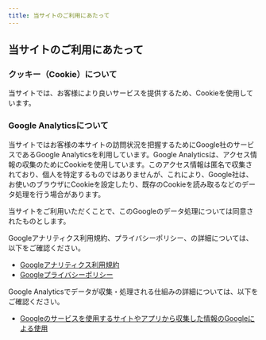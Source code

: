 ```yaml
---
title: 当サイトのご利用にあたって
---
```


## 当サイトのご利用にあたって

### クッキー（Cookie）について

当サイトでは、お客様により良いサービスを提供するため、Cookieを使用しています。

### Google Analyticsについて

当サイトではお客様の本サイトの訪問状況を把握するためにGoogle社のサービスであるGoogle Analyticsを利用しています。Google Analyticsは、アクセス情報の収集のためにCookieを使用しています。このアクセス情報は匿名で収集されており、個人を特定するものではありませんが、これにより、Google社は、お使いのブラウザにCookieを設定したり、既存のCookieを読み取るなどのデータ処理を行う場合があります。

当サイトをご利用いただくことで、このGoogleのデータ処理については同意されたものとします。

Googleアナリティクス利用規約、プライバシーポリシー、の詳細については、以下をご確認ください。

- [Googleアナリティクス利用規約](https://marketingplatform.google.com/about/analytics/terms/jp/)
- [Googleプライバシーポリシー](https://marketingplatform.google.com/about/analytics/terms/jp/)

Google Analyticsでデータが収集・処理される仕組みの詳細については、以下をご確認ください。

- [Googleのサービスを使用するサイトやアプリから収集した情報のGoogleによる使用](https://policies.google.com/technologies/partner-sites?hl=ja)
